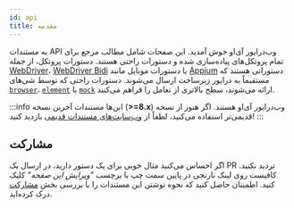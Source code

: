```yaml
---
id: api
title: مقدمه
---
```


به مستندات API وب‌درایور آی‌او خوش آمدید. این صفحات شامل مطالب مرجع برای تمام پروتکل‌های پیاده‌سازی شده و دستورات راحتی هستند. دستورات پروتکل، از جمله [WebDriver](/docs/api/webdriver)، [WebDriver Bidi](/docs/api/webdriverBidi) یا دستورات موبایل مانند [Appium](http://appium.io) دستوراتی هستند که مستقیماً به درایور زیرساخت ارسال می‌شوند. دستورات راحتی که توسط شی‌های [`browser`](/docs/api/browser)، [`element`](/docs/api/element) یا [`mock`](/docs/api/mock) ارائه می‌شوند، سطح بالاتری از تعامل را فراهم می‌کنند.

:::info
این‌ها مستندات آخرین نسخه (__>=8.x__) وب‌درایور آی‌او هستند. اگر هنوز از نسخه قدیمی‌تر استفاده می‌کنید، لطفاً از [وب‌سایت‌های مستندات قدیمی](/versions) بازدید کنید!
:::

## مشارکت

اگر احساس می‌کنید مثال خوبی برای یک دستور دارید، در ارسال یک PR تردید نکنید. کافیست روی لینک نارنجی در پایین سمت چپ با برچسب _"ویرایش این صفحه"_ کلیک کنید. اطمینان حاصل کنید که نحوه نوشتن این مستندات را با بررسی بخش [مشارکت](https://github.com/webdriverio/webdriverio/blob/main/CONTRIBUTING.md) درک کرده‌اید.